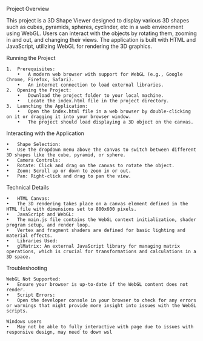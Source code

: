 Project Overview

This project is a 3D Shape Viewer designed to display various 3D shapes such as cubes, pyramids, spheres, cyclinder, etc in a web environment using WebGL. Users can interact with the objects by rotating them, zooming in and out, and changing their views. The application is built with HTML and JavaScript, utilizing WebGL for rendering the 3D graphics.

Running the Project

	1.	Prerequisites:
        •	A modern web browser with support for WebGL (e.g., Google Chrome, Firefox, Safari).
        •	An internet connection to load external libraries.
	2.	Opening the Project:
        •	Download the project folder to your local machine.
        •	Locate the index.html file in the project directory.
	3.	Launching the Application:
        •	Open the index.html file in a web browser by double-clicking on it or dragging it into your browser window.
        •	The project should load displaying a 3D object on the canvas.

Interacting with the Application

	•	Shape Selection:
	•	Use the dropdown menu above the canvas to switch between different 3D shapes like the cube, pyramid, or sphere.
	•	Camera Controls:
	•	Rotate: Click and drag on the canvas to rotate the object.
	•	Zoom: Scroll up or down to zoom in or out.
	•	Pan: Right-click and drag to pan the view.

Technical Details

	•	HTML Canvas:
	•	The 3D rendering takes place on a canvas element defined in the HTML file with dimensions set to 800x600 pixels.
	•	JavaScript and WebGL:
	•	The main.js file contains the WebGL context initialization, shader program setup, and render loop.
	•	Vertex and fragment shaders are defined for basic lighting and material effects.
	•	Libraries Used:
	•	glMatrix: An external JavaScript library for managing matrix operations, which is crucial for transformations and calculations in a 3D space.

Troubleshooting

	WebGL Not Supported:
	•	Ensure your browser is up-to-date if the WebGL content does not render.
	•	Script Errors:
	•	Open the developer console in your browser to check for any errors or warnings that might provide more insight into issues with the WebGL scripts.
	
	Windows users
	•	May not be able to fully interactive with page due to issues with responsive design, may need to down wsl
